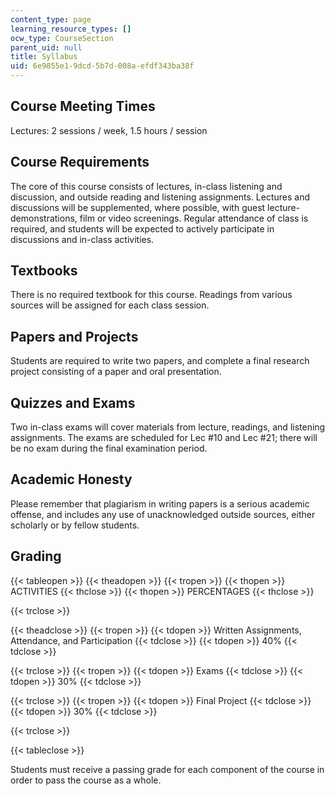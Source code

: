 ```yaml
---
content_type: page
learning_resource_types: []
ocw_type: CourseSection
parent_uid: null
title: Syllabus
uid: 6e9855e1-9dcd-5b7d-008a-efdf343ba38f
---
```


Course Meeting Times
--------------------

Lectures: 2 sessions / week, 1.5 hours / session

Course Requirements
-------------------

The core of this course consists of lectures, in-class listening and discussion, and outside reading and listening assignments. Lectures and discussions will be supplemented, where possible, with guest lecture-demonstrations, film or video screenings. Regular attendance of class is required, and students will be expected to actively participate in discussions and in-class activities.

Textbooks
---------

There is no required textbook for this course. Readings from various sources will be assigned for each class session.

Papers and Projects
-------------------

Students are required to write two papers, and complete a final research project consisting of a paper and oral presentation.

Quizzes and Exams
-----------------

Two in-class exams will cover materials from lecture, readings, and listening assignments. The exams are scheduled for Lec #10 and Lec #21; there will be no exam during the final examination period.

Academic Honesty
----------------

Please remember that plagiarism in writing papers is a serious academic offense, and includes any use of unacknowledged outside sources, either scholarly or by fellow students.

Grading
-------

{{< tableopen >}}
{{< theadopen >}}
{{< tropen >}}
{{< thopen >}}
ACTIVITIES
{{< thclose >}}
{{< thopen >}}
PERCENTAGES
{{< thclose >}}

{{< trclose >}}

{{< theadclose >}}
{{< tropen >}}
{{< tdopen >}}
Written Assignments, Attendance, and Participation
{{< tdclose >}}
{{< tdopen >}}
40%
{{< tdclose >}}

{{< trclose >}}
{{< tropen >}}
{{< tdopen >}}
Exams
{{< tdclose >}}
{{< tdopen >}}
30%
{{< tdclose >}}

{{< trclose >}}
{{< tropen >}}
{{< tdopen >}}
Final Project
{{< tdclose >}}
{{< tdopen >}}
30%
{{< tdclose >}}

{{< trclose >}}

{{< tableclose >}}

Students must receive a passing grade for each component of the course in order to pass the course as a whole.